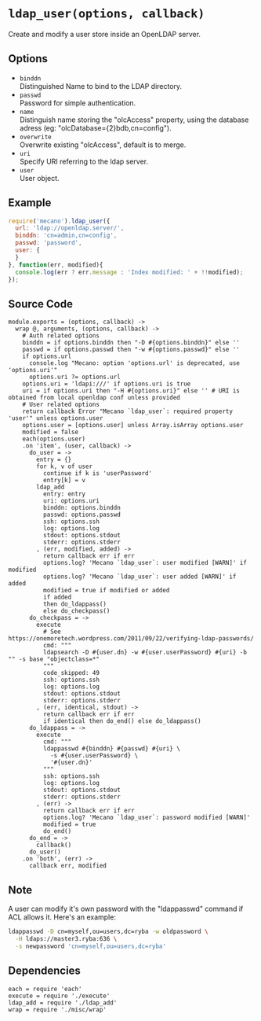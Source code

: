 
# `ldap_user(options, callback)`

Create and modify a user store inside an OpenLDAP server.   

## Options

*   `binddn`   
    Distinguished Name to bind to the LDAP directory.   
*   `passwd`   
    Password for simple authentication.   
*   `name`   
    Distinguish name storing the "olcAccess" property, using the database adress
    (eg: "olcDatabase={2}bdb,cn=config").   
*   `overwrite`   
    Overwrite existing "olcAccess", default is to merge.   
*   `uri`   
    Specify URI referring to the ldap server.   
*   `user`   
    User object.   

## Example

```js
require('mecano').ldap_user({
  url: 'ldap://openldap.server/',
  binddn: 'cn=admin,cn=config',
  passwd: 'password',
  user: {
  }
}, function(err, modified){
  console.log(err ? err.message : 'Index modified: ' + !!modified);
});
```

## Source Code

    module.exports = (options, callback) ->
      wrap @, arguments, (options, callback) ->
        # Auth related options
        binddn = if options.binddn then "-D #{options.binddn}" else ''
        passwd = if options.passwd then "-w #{options.passwd}" else ''
        if options.url
          console.log "Mecano: option 'options.url' is deprecated, use 'options.uri'"
          options.uri ?= options.url
        options.uri = 'ldapi:///' if options.uri is true
        uri = if options.uri then "-H #{options.uri}" else '' # URI is obtained from local openldap conf unless provided
        # User related options
        return callback Error "Mecano `ldap_user`: required property 'user'" unless options.user
        options.user = [options.user] unless Array.isArray options.user
        modified = false
        each(options.user)
        .on 'item', (user, callback) ->
          do_user = ->
            entry = {}
            for k, v of user
              continue if k is 'userPassword'
              entry[k] = v
            ldap_add
              entry: entry
              uri: options.uri
              binddn: options.binddn
              passwd: options.passwd
              ssh: options.ssh
              log: options.log
              stdout: options.stdout
              stderr: options.stderr
            , (err, modified, added) ->
              return callback err if err
              options.log? 'Mecano `ldap_user`: user modified [WARN]' if modified
              options.log? 'Mecano `ldap_user`: user added [WARN]' if added
              modified = true if modified or added
              if added
              then do_ldappass()
              else do_checkpass()
          do_checkpass = ->
            execute
              # See https://onemoretech.wordpress.com/2011/09/22/verifying-ldap-passwords/
              cmd: """
              ldapsearch -D #{user.dn} -w #{user.userPassword} #{uri} -b "" -s base "objectclass=*"
              """
              code_skipped: 49
              ssh: options.ssh
              log: options.log
              stdout: options.stdout
              stderr: options.stderr
            , (err, identical, stdout) ->
              return callback err if err
              if identical then do_end() else do_ldappass()
          do_ldappass = ->
            execute
              cmd: """
              ldappasswd #{binddn} #{passwd} #{uri} \
                -s #{user.userPassword} \
                '#{user.dn}'
              """
              ssh: options.ssh
              log: options.log
              stdout: options.stdout
              stderr: options.stderr
            , (err) ->
              return callback err if err
              options.log? 'Mecano `ldap_user`: password modified [WARN]'
              modified = true
              do_end()
          do_end = ->
            callback()
          do_user()
        .on 'both', (err) ->
          callback err, modified

## Note

A user can modify it's own password with the "ldappasswd" command if ACL allows
it. Here's an example:

```bash
ldappasswd -D cn=myself,ou=users,dc=ryba -w oldpassword \
  -H ldaps://master3.ryba:636 \
  -s newpassword 'cn=myself,ou=users,dc=ryba'
```

## Dependencies

    each = require 'each'
    execute = require './execute'
    ldap_add = require './ldap_add'
    wrap = require './misc/wrap'

[index]: http://www.zytrax.com/books/ldap/apa/indeces.html



